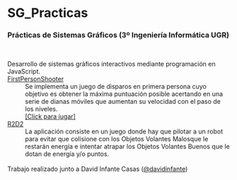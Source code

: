# SG_Practicas
### Prácticas de Sistemas Gráficos (3º Ingeniería Informática UGR)
<br/>
<dl>
Desarrollo de sistemas gráficos interactivos mediante programación en JavaScript.
<dt> <a href="https://github.com/sefi97/DS_Practicas/tree/master/SCAV">FirstPersonShooter</a></dt>
<dd> Se implementa un juego de disparos en primera persona cuyo objetivo es obtener la máxima puntuación posible acertando en una serie de dianas móviles que aumentan su velocidad con el paso de los niveles.
</dd>
<dd><a href="https://github.com/sefi97/sefi97.github.io">[Click para jugar]</a>
</dd>

<dt> <a href="https://github.com/sefi97/DS_Practicas/tree/master/SCAV">R2D2</a></dt>
<dd> La aplicación consiste en un juego donde hay que pilotar a un robot para evitar que colisione con los Objetos Volantes Malosque le restarán energía e intentar atrapar los Objetos Volantes Buenos que le dotan de energía y/o puntos.
</dd>

</br>
Trabajo realizado junto a David Infante Casas (<a href="https://github.com/davidinfante">@davidinfante</a>)

</dl>
